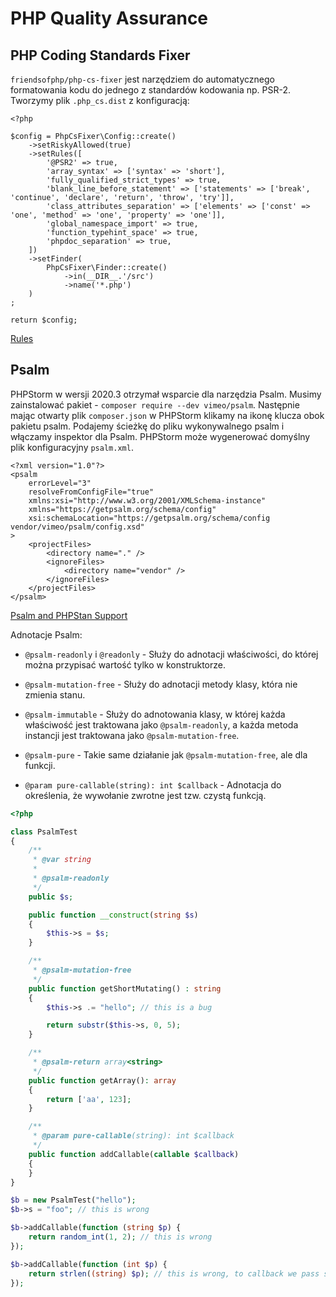 # PHP Quality Assurance

## PHP Coding Standards Fixer

`friendsofphp/php-cs-fixer` jest narzędziem do automatycznego formatowania kodu do jednego z standardów kodowania np. PSR-2. Tworzymy plik `.php_cs.dist` z konfiguracją:

```
<?php

$config = PhpCsFixer\Config::create()
    ->setRiskyAllowed(true)
    ->setRules([
        '@PSR2' => true,
        'array_syntax' => ['syntax' => 'short'],
        'fully_qualified_strict_types' => true,
        'blank_line_before_statement' => ['statements' => ['break', 'continue', 'declare', 'return', 'throw', 'try']],
        'class_attributes_separation' => ['elements' => ['const' => 'one', 'method' => 'one', 'property' => 'one']],
        'global_namespace_import' => true,
        'function_typehint_space' => true,
        'phpdoc_separation' => true,
    ])
    ->setFinder(
        PhpCsFixer\Finder::create()
            ->in(__DIR__.'/src')
            ->name('*.php')
    )
;

return $config;

```

[Rules](https://cs.symfony.com/doc/rules/index.html)

## Psalm

PHPStorm w wersji 2020.3 otrzymał wsparcie dla narzędzia Psalm. Musimy zainstalować pakiet - `composer require --dev vimeo/psalm`. Następnie mając otwarty plik `composer.json` w PHPStorm klikamy na ikonę klucza obok pakietu psalm. Podajemy ścieżkę do pliku wykonywalnego psalm i włączamy inspektor dla Psalm. PHPStorm może wygenerować domyślny plik konfiguracyjny `psalm.xml`.

```
<?xml version="1.0"?>
<psalm
    errorLevel="3"
    resolveFromConfigFile="true"
    xmlns:xsi="http://www.w3.org/2001/XMLSchema-instance"
    xmlns="https://getpsalm.org/schema/config"
    xsi:schemaLocation="https://getpsalm.org/schema/config vendor/vimeo/psalm/config.xsd"
>
    <projectFiles>
        <directory name="." />
        <ignoreFiles>
            <directory name="vendor" />
        </ignoreFiles>
    </projectFiles>
</psalm>

```

[Psalm and PHPStan Support](https://www.jetbrains.com/phpstorm/whatsnew/#psalm-and-phpstan-support)

Adnotacje Psalm:

* `@psalm-readonly` i `@readonly` - Służy do adnotacji właściwości, do której można przypisać wartość tylko w konstruktorze.

* `@psalm-mutation-free` - Służy do adnotacji metody klasy, która nie zmienia stanu.

* `@psalm-immutable` - Służy do adnotowania klasy, w której każda właściwość jest traktowana jako `@psalm-readonly`, a każda metoda instancji jest traktowana jako `@psalm-mutation-free`.

* `@psalm-pure` - Takie same działanie jak `@psalm-mutation-free`, ale dla funkcji.

* `@param pure-callable(string): int $callback` - Adnotacja do określenia, że wywołanie zwrotne jest tzw. czystą funkcją.


``` php
<?php

class PsalmTest
{
    /**
     * @var string
     *
     * @psalm-readonly
     */
    public $s;

    public function __construct(string $s)
    {
        $this->s = $s;
    }

    /**
     * @psalm-mutation-free
     */
    public function getShortMutating() : string
    {
        $this->s .= "hello"; // this is a bug

        return substr($this->s, 0, 5);
    }

    /**
     * @psalm-return array<string>
     */
    public function getArray(): array
    {
        return ['aa', 123];
    }

    /**
     * @param pure-callable(string): int $callback
     */
    public function addCallable(callable $callback)
    {
    }
}

$b = new PsalmTest("hello");
$b->s = "foo"; // this is wrong

$b->addCallable(function (string $p) {
    return random_int(1, 2); // this is wrong
});

$b->addCallable(function (int $p) {
    return strlen((string) $p); // this is wrong, to callback we pass string not int
});

```
